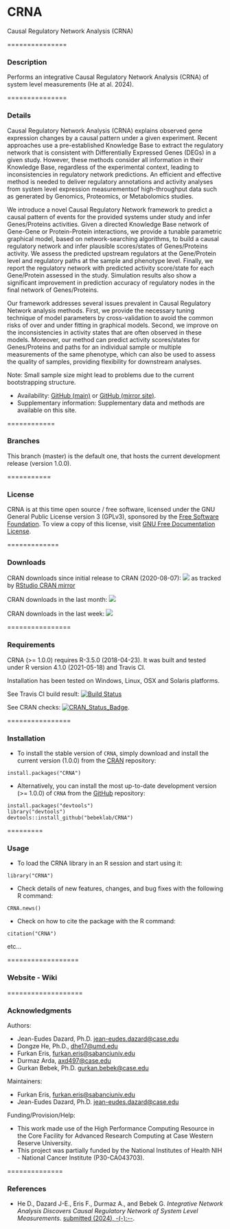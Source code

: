 # CRNA
Causal Regulatory Network Analysis (CRNA)


===============
### Description

Performs an integrative Causal Regulatory Network Analysis (CRNA) of system level measurements (He at al. 2024).


===============
### Details

Causal Regulatory Network Analysis (CRNA) explains observed gene expression changes by a causal pattern under a given experiment. 
Recent approaches use a pre-established Knowledge Base to extract the regulatory network that is consistent with Differentially 
Expressed Genes (DEGs) in a given study. However, these methods consider all information in their Knowledge Base, regardless of 
the experimental context, leading to inconsistencies in regulatory network predictions. An efficient and effective method is needed 
to deliver regulatory annotations and activity analyses from system level expression measurementsof high-throughput data such as 
generated by Genomics, Proteomics, or Metabolomics studies. 

We introduce a novel Causal Regulatory Network framework to predict a causal pattern of events for the provided systems under study 
and infer Genes/Proteins activities. Given a directed Knowledge Base network of Gene-Gene or Protein-Protein interactions, we provide 
a tunable parametric graphical model, based on network-searching algorithms, to build a causal regulatory network and infer plausible 
scores/states of Genes/Proteins activity. We assess the predicted upstream regulators at the Gene/Protein level and regulatory paths 
at the sample and phenotype level. Finally, we report the regulatory network with predicted activity score/state for each Gene/Protein 
assessed in the study. Simulation results also show a significant improvement in prediction accuracy of regulatory nodes in the final 
network of Genes/Proteins. 

Our framework addresses several issues prevalent in Causal Regulatory Network analysis methods. First, we provide the necessary tuning 
technique of model parameters by cross-validation to avoid the common risks of over and under fitting in graphical models. Second, 
we improve on the inconsistencies in activity states that are often observed in these models. Moreover, our method can predict activity 
scores/states for Genes/Proteins and paths for an individual sample or multiple measurements of the same phenotype, which can also be 
used to assess the quality of samples, providing flexibility for downstream analyses.

Note: Small sample size might lead to problems due to the current bootstrapping structure.

* Availability: [GitHub (main)](https://github.com/bebeklab/CRNA) or [GitHub (mirror site)](https://github.com/jedazard/CRNA).
* Supplementary information: Supplementary data and methods are available on this site.


============
### Branches

This branch (master) is the  default one, that hosts the current development release (version 1.0.0).

===========
### License

CRNA is at this time open source / free software, licensed under the GNU General Public License version 3 (GPLv3), 
sponsored by the [Free Software Foundation](https://www.fsf.org/). To view a copy of this license, visit 
[GNU Free Documentation License](https://www.gnu.org/licenses/gpl-3.0.html).


=============
### Downloads

CRAN downloads since initial release to CRAN (2020-08-07):
[![](https://cranlogs.r-pkg.org/badges/grand-total/CRNA)](https://CRAN.R-project.org/package=CRNA)
as tracked by [RStudio CRAN mirror](http://cran-logs.rstudio.com/)

CRAN downloads in the last month:
[![](https://cranlogs.r-pkg.org/badges/last-month/CRNA)](https://CRAN.R-project.org/package=CRNA)

CRAN downloads in the last week:
[![](https://cranlogs.r-pkg.org/badges/last-week/CRNA)](https://CRAN.R-project.org/package=CRNA)


================
### Requirements

CRNA (>= 1.0.0) requires R-3.5.0 (2018-04-23). It was built and tested under R version 4.1.0 (2021-05-18) and Travis CI. 

Installation has been tested on Windows, Linux, OSX and Solaris platforms. 

See Travis CI build result:
[![Build Status](https://travis-ci.org/jedazard/CRNA.png?branch=master)](https://travis-ci.org/jedazard/CRNA)

See CRAN checks:
[![CRAN_Status_Badge](https://www.r-pkg.org/badges/version/CRNA)](https://cran.r-project.org/web/checks/check_results_CRNA.html).


================
### Installation

* To install the stable version of `CRNA`, simply download and install the current version (1.0.0) from the [CRAN](https://CRAN.R-project.org/package=CRNA) 
repository:

```{r}
install.packages("CRNA")
```

* Alternatively, you can install the most up-to-date development version (>= 1.0.0) of `CRNA` from the [GitHub](https://github.com/jedazard/CRNA) repository:

```{r}
install.packages("devtools")
library("devtools")
devtools::install_github("bebeklab/CRNA")
```

=========
### Usage

* To load the CRNA library in an R session and start using it:

```{r}
library("CRNA")
```

* Check details of new features, changes, and bug fixes with the following R command:

```{r}
CRNA.news()
```

* Check on how to cite the package with the R command:

```{r}
citation("CRNA")
```

etc...


==================
### Website - Wiki


===================
### Acknowledgments

Authors: 
   + Jean-Eudes Dazard, Ph.D. <jean-eudes.dazard@case.edu>
   + Dongze He, Ph.D., <dhe17@umd.edu>
   + Furkan Eris, <furkan.eris@sabanciuniv.edu>
   + Durmaz Arda, <axd497@case.edu>
   + Gurkan Bebek, Ph.D. <gurkan.bebek@case.edu>

Maintainers: 
   + Furkan Eris, <furkan.eris@sabanciuniv.edu>
   + Jean-Eudes Dazard, Ph.D. <jean-eudes.dazard@case.edu>

Funding/Provision/Help:   
   + This work made use of the High Performance Computing Resource in the Core Facility for Advanced Research Computing at Case Western Reserve University. 
   + This project was partially funded by the National Institutes of Health NIH - National Cancer Institute (P30-CA043703).


==============
### References

   + He D., Dazard J-E., Eris F., Durmaz A., and Bebek G. 
   *Integrative Network Analysis Discovers Causal Regulatory Network of System Level Measurements*. 
   [submitted (2024), -(-):--]().
